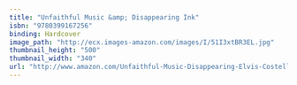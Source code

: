 ```yaml
---
title: "Unfaithful Music &amp; Disappearing Ink"
isbn: "9780399167256"
binding: Hardcover
image_path: "http://ecx.images-amazon.com/images/I/51I3xtBR3EL.jpg"
thumbnail_height: "500"
thumbnail_width: "340"
url: "http://www.amazon.com/Unfaithful-Music-Disappearing-Elvis-Costello/dp/0399167250"
---
```


